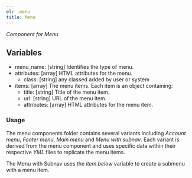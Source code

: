 ```yaml
---
el: .menu
title: Menu
---
```

_Component for Menu_

## Variables
* menu_name: [string] Identifies the type of menu.
* attributes: [array] HTML attributes for the menu.
  * class: [string] any classed added by user or system
* items: [array] The menu items. Each item is an object containing:
  * title: [string] Title of the menu item.
  * url: [string] URL of the menu item.
  * attributes: [array] HTML attributes for the menu item.

### Usage
The menu components folder contains several variants including _Account menu_, _Footer menu_, _Main menu_ and _Menu with subnav_.  Each variant is derived from the menu component and uses specific data within their respective _YML_ files to replicate the menu items.

The Menu with Subnav uses the _item.below_ variable to create a submenu with a menu item.